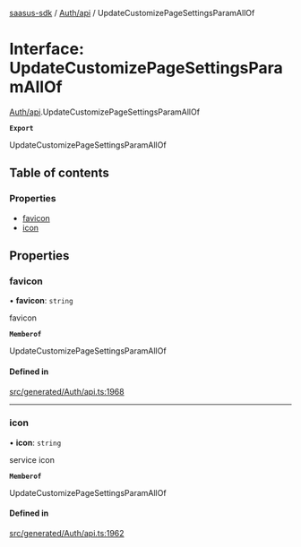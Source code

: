[saasus-sdk](../README.md) / [Auth/api](../modules/Auth_api.md) / UpdateCustomizePageSettingsParamAllOf

# Interface: UpdateCustomizePageSettingsParamAllOf

[Auth/api](../modules/Auth_api.md).UpdateCustomizePageSettingsParamAllOf

**`Export`**

UpdateCustomizePageSettingsParamAllOf

## Table of contents

### Properties

- [favicon](Auth_api.UpdateCustomizePageSettingsParamAllOf.md#favicon)
- [icon](Auth_api.UpdateCustomizePageSettingsParamAllOf.md#icon)

## Properties

### favicon

• **favicon**: `string`

favicon

**`Memberof`**

UpdateCustomizePageSettingsParamAllOf

#### Defined in

[src/generated/Auth/api.ts:1968](https://github.com/saasus-platform/saasus-sdk-javascript/blob/09ef427/src/generated/Auth/api.ts#L1968)

___

### icon

• **icon**: `string`

service icon

**`Memberof`**

UpdateCustomizePageSettingsParamAllOf

#### Defined in

[src/generated/Auth/api.ts:1962](https://github.com/saasus-platform/saasus-sdk-javascript/blob/09ef427/src/generated/Auth/api.ts#L1962)
